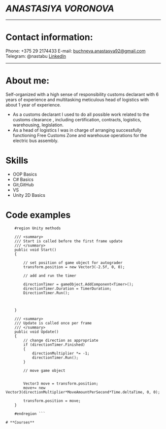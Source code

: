 # ***ANASTASIYA VORONOVA***
* * * * 
# **Contact information:**
Phone: +375 29 2174433
E-mail: buchneva.anastasya92@gmail.com
Telegram: @nastabu
[LinkedIn](http://linkedin.com/in/настя-бучнева-335b94242)
****************************************
# **About me:**

Self-organized with a high sense of responsibility customs declarant with 6
years of experience and multitasking meticulous head of logistics with about 1 year
of experience.

* As a customs declarant I used to do all possible work related to the
customs clearance , including certification, contracts, logistics, warehousing,
legislation.
* As a head of logistics I was in charge of arranging successfully functioning
Free Customs Zone and warehouse operations for the electric bus assembly.
# **Skills**
 * OOP Basics
 * C# Basics
 * Git,GitHub
 * VS
 * Unity 2D Basics

# **Code examples**
``` 
    #region Unity methods

    /// <summary>
    /// Start is called before the first frame update
    /// </summary>	
    public void Start()
    {
       
        // set position of game object for autograder
        transform.position = new Vector3(-2.5f, 0, 0);

        // add and run the timer

        directionTimer = gameObject.AddComponent<Timer>();
        directionTimer.Duration = TimerDuration;
        DirectionTimer.Run();



    }

    /// <summary>
	/// Update is called once per frame
	/// </summary>	
    public void Update()
    {
        // change direction as appropriate
        if (directionTimer.Finished)
        {
            directionMultiplier *= -1;
            directionTimer.Run();
        }

        // move game object
       

        Vector3 move = transform.position;
        move+= new Vector3(directionMultiplier*MoveAmountPerSecond*Time.deltaTime, 0, 0);

        transform.position = move;
    }

    #endregion ```

# **Courses**

 





